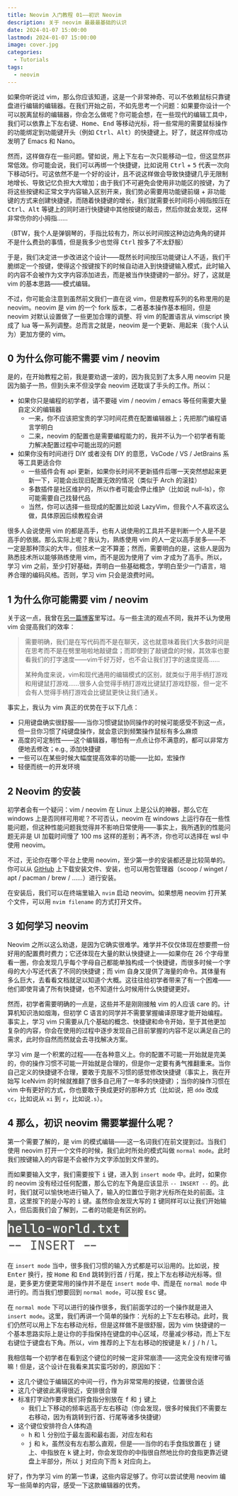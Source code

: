 ```yaml
---
title: Neovim 入门教程 01——初识 Neovim
description: 关于 neovim 最最最基础的认识
date: 2024-01-07 15:00:00
lastmod: 2024-01-07 15:00:00
image: cover.jpg
categories:
  - Tutorials
tags:
  - neovim
---
```


如果你听说过 vim，那么你应该知道，这是一个非常神奇、可以不依赖鼠标只靠键盘进行编辑的编辑器。在我们开始之前，不如先思考一个问题：如果要你设计一个可以脱离鼠标的编辑器，你会怎么做呢？你可能会想，在一些现代的编辑工具中，我们可以依靠上下左右键、<kbd>Home</kbd>、<kbd>End</kbd> 等移动光标，将一些常用的需要鼠标操作的功能绑定到功能键开头（例如 <kbd>Ctrl</kbd>、<kbd>Alt</kbd>）的快捷键上。好了，就这样你成功发明了 Emacs 和 Nano。

然而，这样做存在一些问题。譬如说，用上下左右一次只能移动一位，但这显然非常低效。你可能会说，我们可以再绑一个快捷键，比如说用 <kbd>Ctrl</kbd> + <kbd>5</kbd> 代表一次向下移动5行。可这依然不是一个好的设计，且不说这样做会导致快捷键几乎无限制地增长、导致记忆负担大大增加；由于我们不可避免会使用非功能区的按键，为了将这些按键和正常文字内容输入区别开来，我们势必需要用功能键前缀 + 非功能键的方式来创建快捷键，而随着快捷键的增长，我们就需要长时间将小拇指按压在 <kbd>Ctrl</kbd>、<kbd>Alt</kbd> 等键上的同时进行快捷键中其他按键的敲击，然后你就会发现，这样非常伤你的小拇指……

（BTW，我个人是弹钢琴的，手指比较有力，所以长时间按这种边边角角的键并不是什么费劲的事情，但是我多少也觉得 <kbd>Ctrl</kbd> 按多了不太舒服）

于是，我们决定进一步改进这个设计——既然长时间按压功能键让人不适，我们干脆绑定一个按键，使得这个按键按下的时候自动进入到快捷键输入模式，此时输入的内容不会被作为文字内容添加进去，而是被当作快捷键的一部分。好了，这就是 vim 的基本思路——模式编辑。

不过，你可能会注意到虽然前文我们一直在说 vim，但是教程系列的名称里用的是 neovim。neovim 是 vim 的一个 fork 版本，二者基本操作基本相同，但是 neovim 对默认设置做了一些更加合理的调整、将 vim 的配置语言从 vimscript 换成了 lua 等一系列调整。总而言之就是，neovim 是一个更新、用起来（我个人认为）更加方便的 vim。

## 0 为什么你可能不需要 vim / neovim

是的，在开始教程之前，我是要劝退一波的，因为我见到了太多人用 neovim 只是因为脑子一热，但到头来不但没学会 neovim 还耽误了手头的工作。所以：

- 如果你只是编程的初学者，请不要碰 vim / neovim / emacs 等任何需要大量自定义的编辑器
  - 一来，你不应该把宝贵的学习时间花费在配置编辑器上；先把那门编程语言学明白
  - 二来，neovim 的配置也是需要编程能力的，我并不认为一个初学者有能力解决配置过程中可能出现的问题
- 如果你没有时间进行 DIY 或者没有 DIY 的意愿，VsCode / VS / JetBrains 系等工具更适合你
  - 一些插件会有 api 更新，如果你长时间不更新插件后哪一天突然想起来更新一下，可能会出现旧配置无效的情况（类似于 Arch 的滚挂）
  - 多数插件是社区维护的，所以作者可能会停止维护（比如说 null-ls），你可能需要自己找替代品
  - 当然，你可以选择一些现成的配置比如说 LazyVim，但我个人不喜欢这么做，具体原因后续教程会讲

很多人会说使用 vim 的都是高手，也有人说使用的工具并不是判断一个人是不是高手的依据。那么实际上呢？我认为，熟练使用 vim 的人一定以高手居多——不一定是那种顶尖的大牛，但技术一定不算差；然而，需要明白的是，这些人是因为熟悉技术所以能够熟练使用 vim，而不是因为使用了 vim 才成为了高手。所以，学习 vim 之前，至少打好基础，弄明白一些基础概念，学明白至少一门语言，培养合理的编码风格。否则，学习 vim 只会是浪费时间。

## 1 为什么你可能需要 vim / neovim

关于这一点，我曾在[另一篇博客](/posts/using-neovim/)里写过。与一些主流的观点不同，我并不认为使用 vim 会提高我们的效率：

> 需要明确，我们是在写代码而不是在聊天，这也就意味着我们大多数时间是在思考而不是在劈里啪啦地敲键盘；而即使到了敲键盘的时候，其效率也要看我们的打字速度——vim千好万好，也不会让我们打字的速度提高……
>
> 某种角度来说，vim和现代通用的编辑模式的区别，就类似于用手柄打游戏和用键鼠打游戏……很多人会觉得手柄打游戏比键鼠打游戏舒服，但一定不会有人觉得手柄打游戏会比键鼠更快让我们通关。

事实上，我认为 vim 真正的优势在于以下几点：

- 只用键盘确实很舒服——当你习惯键鼠协同操作的时候可能感受不到这一点，但一旦你习惯了纯键盘操作，就会意识到频繁操作鼠标有多么麻烦
- 高度的可定制性——这个编辑器，哪怕有一点点让你不满意的，都可以非常方便地去修改；e.g., 添加快捷键
- 一些可以在某些时候大幅度提高效率的功能——比如，宏操作
- 轻便而统一的开发环境

## 2 Neovim 的安装

初学者会有一个疑问：vim / neovim 在 Linux 上是公认的神器，那么它在 windows 上是否同样可用呢？不可否认，neovim 在 windows 上运行存在一些性能问题，但这种性能问题我觉得并不影响日常使用——事实上，我所遇到的性能问题无非是 UI 加载时间慢了 100 ms 这样的差别；再不济，你也可以选择在 wsl 中使用 neovim。

不过，无论你在哪个平台上使用 neovim，至少第一步的安装都还是比较简单的。你可以从 [GitHub](https://github.com/neovim/neovim/releases) 上下载安装文件、安装，也可以用包管理器（scoop / winget / apt / pacman / brew / ……）进行安装。

在安装后，我们可以在终端里输入 `nvim` 启动 neovim。如果想用 neovim 打开某个文件，可以用 `nvim filename` 的方式打开文件。

## 3 如何学习 neovim

Neovim 之所以这么劝退，是因为它确实很难学。难学并不仅仅体现在想要攒一份好用的配置费时费力；它还体现在大量的默认快捷键上——如果你在 26 个字母里看一圈，你会发现几乎每个字母自己都能单独构成一个快捷键，而很多时候一个字母的大小写还代表了不同的快捷键；而 vim 自身又提供了海量的命令。其体量有多么巨大，去看看文档就足以知道个大概。这往往给初学者带来了有一个困难——他们即使背诵了所有快捷键，也不知道什么时候用什么快捷键更好。

然而，初学者需要明确的一点是，这些并不是刚刚接触 vim 的人应该 care 的。计算机知识浩如烟海，但初学 C 语言的同学并不需要掌握编译原理才能开始编程。事实上，学习 vim 只需要从几个基础的概念、快捷键和命令开始，至于其他更加复杂的内容，你会在使用的过程中逐步发现自己目前掌握的内容不足以满足自己的需求，此时你自然而然就会去寻找解决方案。

学习 vim 是一个积累的过程——在各种意义上。你的配置不可能一开始就是完美的，你的操作习惯不可能一开始就是合理的，但是你一定要有勇气推翻重来。当你自己定义的快捷键不合理，要敢于克服不习惯的感觉修改快捷键（事实上，我在开始写 IceNvim 的时候就推翻了很多自己用了一年多的快捷键）；当你的操作习惯在 vim 中有更好的方式，你也要敢于换成更好的那种方式（比如说，把 `ddo` 改成 `cc`，比如说从 `xi` 到 `r`，比如说`.s`）。

## 4 那么，初识 neovim 需要掌握什么呢？

第一个需要了解的，是 vim 的模式编辑——这一名词我们在前文提到过。当我们使用 neovim 打开一个文件的时候，我们此时所处的模式叫做 `normal mode`。此时我们按键输入的内容是不会被作为文字添加到文件里的。

而如果要输入文字，我们需要按下 <kbd>i</kbd> 键，进入到 `insert mode` 中。此时，如果你的 neovim 没有经过任何配置，那么它的左下角是应该显示 `-- INSERT --` 的。此时，我们就可以愉快地进行输入了，输入的位置位于刚才光标所在处的前面。注意，这里按下的是小写的 <kbd>i</kbd> 键。虽然你会发现大写的 <kbd>I</kbd> 键同样可以让我们开始输入，但后面我们会了解到，二者的功能是有区别的。

![](insert-mode.jpg)

在 `insert mode` 当中，很多我们习惯的输入方式都是可以沿用的。比如说，按 <kbd>Enter</kbd> 换行，按 <kbd>Home</kbd> 和 <kbd>End</kbd> 跳转到行首 / 行尾，按上下左右移动光标等。但是，更多更方便更常用的操作并不是在 `insert mode` 中、而是在 `normal mode` 中进行的。而当我们想要回到 `normal mode`，可以按 <kbd>Esc</kbd> 键。

在 `normal mode` 下可以进行的操作很多，我们前面学过的一个操作就是进入 `insert mode`。这里，我们再讲一个简单的操作：光标的上下左右移动。此时，我们仍然可以用上下左右移动光标，但是这样做不是很舒服，因为 vim 快捷键的一个基本思路实际上是让你的手指保持在键盘的中心区域，尽量减少移动，而上下左右键位于键盘右下角。所以，vim 推荐的上下左右移动的按键是 <kbd>k</kbd> / <kbd>j</kbd> / <kbd>h</kbd> / <kbd>l</kbd>。

我相信每一个初学者在看到这个键位的时候一定非常崩溃——这完全没有规律可循嘛！但是，这个设计在我看来其实蛮巧妙的，原因如下：

- 这几个键位于编辑区的中间一行，作为非常常用的按键，位置很合适
- 这几个键彼此离得很近，安排很合理
- 标准打字动作要求我们将食指分别放在 <kbd>f</kbd> 和 <kbd>j</kbd> 键上
  - 我们上下移动的频率远高于左右移动（你会发现，很多时候我们不需要左右移动，因为有跳转到行首、行尾等诸多快捷键）
- 这个键位安排符合人体构造
  - <kbd>h</kbd> 和 <kbd>l</kbd> 分别位于最左面和最右面，对应左和右
  - <kbd>j</kbd> 和 <kbd>k</kbd>，虽然没有左右那么直观，但是——当你的右手食指放置在 <kbd>j</kbd> 键上、中指放在 <kbd>k</kbd> 键上时，你会发现你的中指很自然地比你的食指更靠近键盘上半部分，所以 <kbd>j</kbd> 对应向下而 <kbd>k</kbd> 对应向上。

好了，作为学习 vim 的第一节课，这些内容足够了。你可以尝试使用 neovim 编写一些简单的内容，感受一下这款编辑器的优秀。
